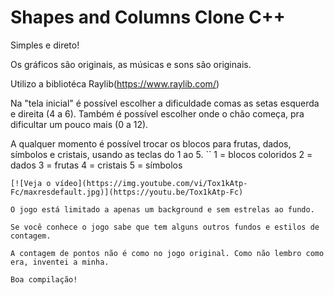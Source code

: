 # Shapes and Columns Clone C++

Simples e direto!

Os gráficos são originais, as músicas e sons são originais.

Utilizo a bibliotéca Raylib(https://www.raylib.com/)

Na "tela inicial" é possível escolher a dificuldade comas as setas esquerda e direita (4 a 6).
Também é possível escolher onde o chão começa, pra dificultar um pouco mais (0 a 12).

A qualquer momento é possível trocar os blocos para frutas, dados, símbolos e cristais, usando as teclas do 1 ao 5.
``
1 = blocos coloridos
2 = dados
3 = frutas
4 = cristais
5 = símbolos
```
[![Veja o vídeo](https://img.youtube.com/vi/Tox1kAtp-Fc/maxresdefault.jpg)](https://youtu.be/Tox1kAtp-Fc)

O jogo está limitado a apenas um background e sem estrelas ao fundo.

Se você conhece o jogo sabe que tem alguns outros fundos e estilos de contagem.

A contagem de pontos não é como no jogo original. Como não lembro como era, inventei a minha.

Boa compilação!
